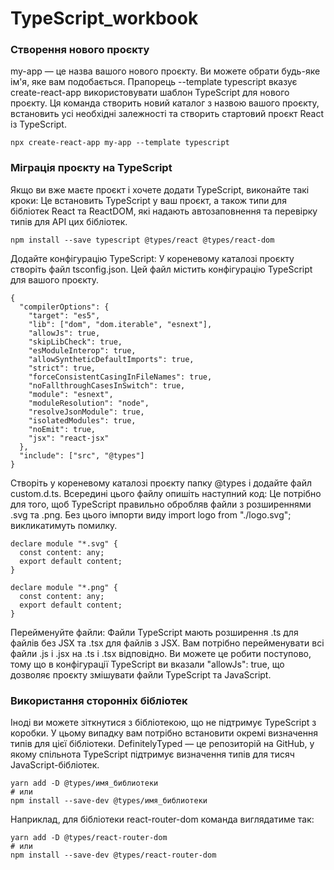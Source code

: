 # TypeScript_workbook

### Створення нового проєкту
my-app — це назва вашого нового проєкту. Ви можете обрати будь-яке ім'я, яке вам подобається. Прапорець --template typescript вказує create-react-app використовувати шаблон TypeScript для нового проєкту.
Ця команда створить новий каталог з назвою вашого проєкту, встановить усі необхідні залежності та створить стартовий проєкт React із TypeScript.
~~~
npx create-react-app my-app --template typescript
~~~

### Міграція проєкту на TypeScript
Якщо ви вже маєте проєкт і хочете додати TypeScript, виконайте такі кроки:
Це встановить TypeScript у ваш проєкт, а також типи для бібліотек React та ReactDOM, які надають автозаповнення та перевірку типів для API цих бібліотек.
~~~
npm install --save typescript @types/react @types/react-dom
~~~

Додайте конфігурацію TypeScript:
У кореневому каталозі проєкту створіть файл tsconfig.json. Цей файл містить конфігурацію TypeScript для вашого проєкту.
~~~
{
  "compilerOptions": {
    "target": "es5",
    "lib": ["dom", "dom.iterable", "esnext"],
    "allowJs": true,
    "skipLibCheck": true,
    "esModuleInterop": true,
    "allowSyntheticDefaultImports": true,
    "strict": true,
    "forceConsistentCasingInFileNames": true,
    "noFallthroughCasesInSwitch": true,
    "module": "esnext",
    "moduleResolution": "node",
    "resolveJsonModule": true,
    "isolatedModules": true,
    "noEmit": true,
    "jsx": "react-jsx"
  },
  "include": ["src", "@types"]
}
~~~

Створіть у кореневому каталозі проєкту папку @types і додайте файл custom.d.ts. Всередині цього файлу опишіть наступний код:
Це потрібно для того, щоб TypeScript правильно обробляв файли з розширеннями .svg та .png. Без цього імпорти виду import logo from "./logo.svg"; викликатимуть помилку.
~~~
declare module "*.svg" {
  const content: any;
  export default content;
}

declare module "*.png" {
  const content: any;
  export default content;
}
~~~

Перейменуйте файли:
Файли TypeScript мають розширення .ts для файлів без JSX та .tsx для файлів з JSX. Вам потрібно перейменувати всі файли .js і .jsx на .ts і .tsx відповідно.
Ви можете це робити поступово, тому що в конфігурації TypeScript ви вказали "allowJs": true, що дозволяє проєкту змішувати файли TypeScript та JavaScript.

### Використання сторонніх бібліотек
Іноді ви можете зіткнутися з бібліотекою, що не підтримує TypeScript з коробки. У цьому випадку вам потрібно встановити окремі визначення типів для цієї бібліотеки.
DefinitelyTyped — це репозиторій на GitHub, у якому спільнота TypeScript підтримує визначення типів для тисяч JavaScript-бібліотек.
~~~
yarn add -D @types/имя_библиотеки
# или
npm install --save-dev @types/имя_библиотеки
~~~
Наприклад, для бібліотеки react-router-dom команда виглядатиме так:
~~~
yarn add -D @types/react-router-dom
# или
npm install --save-dev @types/react-router-dom
~~~


